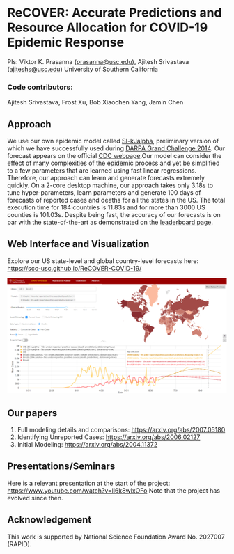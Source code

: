 # ReCOVER: Accurate Predictions and Resource Allocation for COVID-19 Epidemic Response

PIs: Viktor K. Prasanna (prasanna@usc.edu), Ajitesh Srivastava (ajiteshs@usc.edu)
University of Southern California

### Code contributors: 

Ajitesh Srivastava, Frost Xu, Bob Xiaochen Yang, Jamin Chen

## Approach
We use our own epidemic model called [SI-kJalpha](https://arxiv.org/abs/2007.05180), preliminary version of which we have successfully used during [DARPA Grand Challenge 2014](https://news.usc.edu/83180/usc-engineers-earn-national-recognition-for-predicting-disease-outbreaks/). Our forecast appears on the official [CDC webpage](https://www.cdc.gov/coronavirus/2019-ncov/covid-data/forecasting-us.html).Our model can consider the effect of many complexities of the epidemic process and yet be simplified to a few parameters that are learned using fast linear regressions. Therefore, our approach can learn and generate forecasts extremely quickly. On a 2-core desktop machine, our approach takes only 3.18s to tune hyper-parameters, learn parameters and generate 100 days of forecasts of reported cases and deaths for all the states in the US. The total execution time for 184 countries is 11.83s and for more than 3000 US counties is 101.03s. Despite being fast, the accuracy of our forecasts is on par with the state-of-the-art as demonstrated on the [leaderboard page](https://scc-usc.github.io/ReCOVER-COVID-19/#/leaderboard).

## Web Interface and Visualization

Explore our US state-level and global country-level forecasts here: https://scc-usc.github.io/ReCOVER-COVID-19/

![](frontend/screenshot.png)

                       

## Our papers
1. Full modeling details and comparisons: https://arxiv.org/abs/2007.05180
1. Identifying Unreported Cases: https://arxiv.org/abs/2006.02127
1. Initial Modeling: https://arxiv.org/abs/2004.11372

## Presentations/Seminars

Here is a relevant presentation at the start of the project: https://www.youtube.com/watch?v=ll6k8wlxOFo
Note that the project has evolved since then.

## Acknowledgement

This work is supported by National Science Foundation Award No. 2027007 (RAPID).